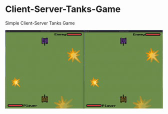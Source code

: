 # Client-Server-Tanks-Game
Simple Client-Server Tanks Game

![GIF animation](https://github.com/rigastalin/Client-Server-Tanks-Game/blob/074d8518bd5ed33b7a0df3ac5bd5d94ed9dc1e63/tanks.gif)

